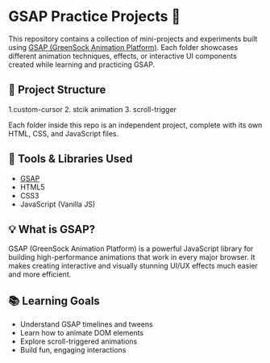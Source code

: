 # GSAP Practice Projects 🚀

This repository contains a collection of mini-projects and experiments built using [GSAP (GreenSock Animation Platform)](https://greensock.com/gsap/). Each folder showcases different animation techniques, effects, or interactive UI components created while learning and practicing GSAP.

## 📁 Project Structure
1.custom-cursor
2. stcik animation
3. scroll-trigger

Each folder inside this repo is an independent project, complete with its own HTML, CSS, and JavaScript files.

## 🔧 Tools & Libraries Used

- [GSAP](https://greensock.com/gsap/)
- HTML5
- CSS3
- JavaScript (Vanilla JS)

## 💡 What is GSAP?

GSAP (GreenSock Animation Platform) is a powerful JavaScript library for building high-performance animations that work in every major browser. It makes creating interactive and visually stunning UI/UX effects much easier and more efficient.

## 📚 Learning Goals

- Understand GSAP timelines and tweens
- Learn how to animate DOM elements
- Explore scroll-triggered animations
- Build fun, engaging interactions

